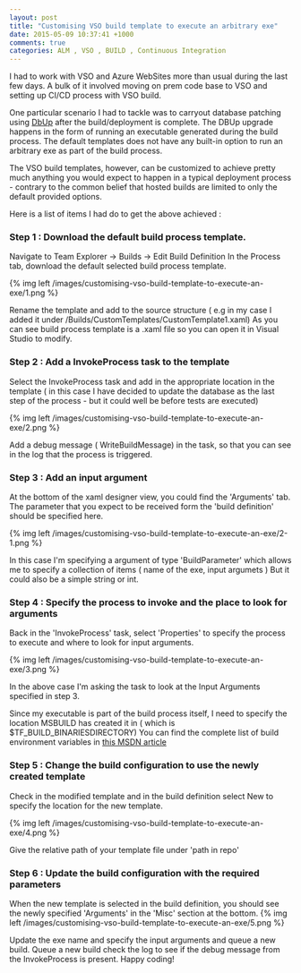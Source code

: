 ```yaml
---
layout: post
title: "Customising VSO build template to execute an arbitrary exe"
date: 2015-05-09 10:37:41 +1000
comments: true
categories: ALM , VSO , BUILD , Continuous Integration
---
```


I had to work with VSO and Azure WebSites more than usual during the last few days. A bulk of it involved moving
on prem code base to VSO and setting up CI/CD process with VSO build.

One particular scenario I had to tackle was to carryout database patching using
<a href='http://dbup.github.io' >DbUp</a> after the build/deployment is complete. The DBUp upgrade happens in the
form of running an executable generated during the build process.
The default templates does not have any built-in option to run an arbitrary exe as part of the build process.

The VSO build templates, however, can be customized to achieve pretty much anything you would expect to happen in a typical
deployment process - contrary to the common belief that hosted builds are limited to only the default provided options.

Here is a list of items I had do to get the above achieved :

<h3>Step 1 : Download the default build process template.</h3>

Navigate to Team Explorer -> Builds -> Edit Build Definition
In the Process tab, download the default selected build process template.

{% img left /images/customising-vso-build-template-to-execute-an-exe/1.png %}

Rename the template and add to the source structure ( e.g in my case I added it under /Builds/CustomTemplates/CustomTemplate1.xaml)
As you can see build process template is a .xaml file so you can open it in Visual Studio to modify.

<h3>Step 2 : Add a InvokeProcess task to the template</h3>

Select the InvokeProcess task and add in the appropriate location in the template ( in this case I have decided to update the
database as the last step of the process - but it could well be before tests are executed)

{% img left /images/customising-vso-build-template-to-execute-an-exe/2.png %}

Add a debug message ( WriteBuildMessage) in the task, so that you can see in the log that the process is triggered.
<h3>Step 3 : Add an input argument</h3>

At the bottom of the xaml designer view, you could find the 'Arguments' tab. The parameter that you expect to be received form the
'build definition' should be specified here.

{% img left /images/customising-vso-build-template-to-execute-an-exe/2-1.png %}

In this case I'm specifying a argument of type 'BuildParameter' which allows me to specify a collection of items ( name of the exe, input argumets )
But it could also be a simple string or int.

<h3>Step 4 : Specify the process to invoke and the place to look for arguments</h3>
Back in the 'InvokeProcess' task, select 'Properties' to specify the process to execute and where to look for input arguments.

{% img left /images/customising-vso-build-template-to-execute-an-exe/3.png %}

In the above case I'm asking the task to look at the Input Arguments specified in step 3.

Since my executable is part of the build process itself, I need to specify the location MSBUILD has created it in ( which is $TF_BUILD_BINARIESDIRECTORY)
You can find the complete list of build environment variables in <a href='https://msdn.microsoft.com/en-au/library/hh850448.aspx'>this MSDN article</a>

<h3>Step 5 : Change the build configuration to use the newly created template</h3>

Check in the modified template and in the build definition select New to specify the location for the new template.

{% img left /images/customising-vso-build-template-to-execute-an-exe/4.png %}

Give the relative path of your template file under 'path in repo'

<h3>Step 6 : Update the build configuration with the required parameters</h3>

When the new template is selected in the build definition, you should see the newly specified 'Arguments' in the 'Misc' section
at the bottom.
{% img left /images/customising-vso-build-template-to-execute-an-exe/5.png %}

Update the exe name and specify the input arguments and queue a new build. Queue a new build check the log to see if the
debug message from the InvokeProcess is present. Happy coding!



